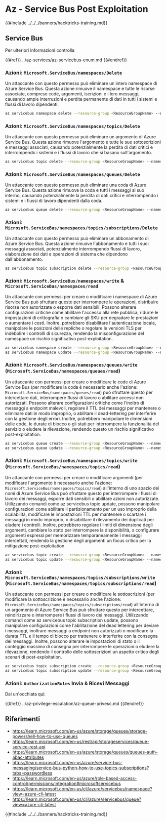 # Az - Service Bus Post Exploitation

{{#include ../../../banners/hacktricks-training.md}}

## Service Bus

Per ulteriori informazioni controlla:

{{#ref}}
../az-services/az-servicebus-enum.md
{{#endref}}

### Azioni: `Microsoft.ServiceBus/namespaces/Delete`

Un attaccante con questo permesso può eliminare un intero namespace di Azure Service Bus. Questa azione rimuove il namespace e tutte le risorse associate, comprese code, argomenti, iscrizioni e i loro messaggi, causando ampie interruzioni e perdita permanente di dati in tutti i sistemi e flussi di lavoro dipendenti.
```bash
az servicebus namespace delete --resource-group <ResourceGroupName> --name <NamespaceName>
```
### Azioni: `Microsoft.ServiceBus/namespaces/topics/Delete`

Un attaccante con questo permesso può eliminare un argomento di Azure Service Bus. Questa azione rimuove l'argomento e tutte le sue sottoscrizioni e messaggi associati, causando potenzialmente la perdita di dati critici e interrompendo i sistemi e i flussi di lavoro che si basano sull'argomento.
```bash
az servicebus topic delete --resource-group <ResourceGroupName> --namespace-name <NamespaceName> --name <TopicName>
```
### Azioni: `Microsoft.ServiceBus/namespaces/queues/Delete`

Un attaccante con questo permesso può eliminare una coda di Azure Service Bus. Questa azione rimuove la coda e tutti i messaggi al suo interno, causando potenzialmente la perdita di dati critici e interrompendo i sistemi e i flussi di lavoro dipendenti dalla coda.
```bash
az servicebus queue delete --resource-group <ResourceGroupName> --namespace-name <NamespaceName> --name <QueueName>
```
### Azioni: `Microsoft.ServiceBus/namespaces/topics/subscriptions/Delete`

Un attaccante con questo permesso può eliminare un abbonamento di Azure Service Bus. Questa azione rimuove l'abbonamento e tutti i suoi messaggi associati, potenzialmente interrompendo flussi di lavoro, elaborazione dei dati e operazioni di sistema che dipendono dall'abbonamento.
```bash
az servicebus topic subscription delete --resource-group <ResourceGroupName> --namespace-name <NamespaceName> --topic-name <TopicName> --name <SubscriptionName>
```
### Azioni: `Microsoft.ServiceBus/namespaces/write` & `Microsoft.ServiceBus/namespaces/read`

Un attaccante con permessi per creare o modificare i namespace di Azure Service Bus può sfruttare questo per interrompere le operazioni, distribuire risorse non autorizzate o esporre dati sensibili. Possono alterare configurazioni critiche come abilitare l'accesso alla rete pubblica, ridurre le impostazioni di crittografia o cambiare gli SKU per degradare le prestazioni o aumentare i costi. Inoltre, potrebbero disabilitare l'autenticazione locale, manipolare le posizioni delle repliche o regolare le versioni TLS per indebolire i controlli di sicurezza, rendendo la misconfigurazione del namespace un rischio significativo post-exploitation.
```bash
az servicebus namespace create --resource-group <ResourceGroupName> --name <NamespaceName> --location <Location>
az servicebus namespace update --resource-group <ResourceGroupName> --name <NamespaceName> --tags <Key=Value>
```
### Azioni: `Microsoft.ServiceBus/namespaces/queues/write` (`Microsoft.ServiceBus/namespaces/queues/read`)

Un attaccante con permessi per creare o modificare le code di Azure Service Bus (per modificare la coda è necessario anche l'azione: `Microsoft.ServiceBus/namespaces/queues/read`) può sfruttare questo per intercettare dati, interrompere flussi di lavoro o abilitare accessi non autorizzati. Possono alterare configurazioni critiche come l'inoltro di messaggi a endpoint malevoli, regolare il TTL dei messaggi per mantenere o eliminare dati in modo improprio, o abilitare il dead-lettering per interferire con la gestione degli errori. Inoltre, potrebbero manipolare le dimensioni delle code, le durate di blocco o gli stati per interrompere la funzionalità del servizio o eludere la rilevazione, rendendo questo un rischio significativo post-exploitation.
```bash
az servicebus queue create --resource-group <ResourceGroupName> --namespace-name <NamespaceName> --name <QueueName>
az servicebus queue update --resource-group <ResourceGroupName> --namespace-name <NamespaceName> --name <QueueName>
```
### Azioni: `Microsoft.ServiceBus/namespaces/topics/write` (`Microsoft.ServiceBus/namespaces/topics/read`)

Un attaccante con permessi per creare o modificare argomenti (per modificare l'argomento è necessario anche l'azione: `Microsoft.ServiceBus/namespaces/topics/read`) all'interno di uno spazio dei nomi di Azure Service Bus può sfruttare questo per interrompere i flussi di lavoro dei messaggi, esporre dati sensibili o abilitare azioni non autorizzate. Utilizzando comandi come az servicebus topic update, possono manipolare configurazioni come abilitare il partizionamento per un uso improprio della scalabilità, modificare le impostazioni TTL per mantenere o scartare i messaggi in modo improprio, o disabilitare il rilevamento dei duplicati per eludere i controlli. Inoltre, potrebbero regolare i limiti di dimensione degli argomenti, cambiare lo stato per interrompere la disponibilità, o configurare argomenti espressi per memorizzare temporaneamente i messaggi intercettati, rendendo la gestione degli argomenti un focus critico per la mitigazione post-exploitation.
```bash
az servicebus topic create --resource-group <ResourceGroupName> --namespace-name <NamespaceName> --name <TopicName>
az servicebus topic update --resource-group <ResourceGroupName> --namespace-name <NamespaceName> --name <TopicName>
```
### Azioni: `Microsoft.ServiceBus/namespaces/topics/subscriptions/write` (`Microsoft.ServiceBus/namespaces/topics/subscriptions/read`)

Un attaccante con permessi per creare o modificare le sottoscrizioni (per modificare la sottoscrizione è necessario anche l'azione: `Microsoft.ServiceBus/namespaces/topics/subscriptions/read`) all'interno di un argomento di Azure Service Bus può sfruttare questo per intercettare, reindirizzare o interrompere i flussi di lavoro dei messaggi. Utilizzando comandi come az servicebus topic subscription update, possono manipolare configurazioni come l'abilitazione del dead lettering per deviare i messaggi, inoltrare messaggi a endpoint non autorizzati o modificare la durata TTL e il tempo di blocco per trattenere o interferire con la consegna dei messaggi. Inoltre, possono alterare le impostazioni di stato o il conteggio massimo di consegna per interrompere le operazioni o eludere la rilevazione, rendendo il controllo delle sottoscrizioni un aspetto critico degli scenari di post-exploitation.
```bash
az servicebus topic subscription create --resource-group <ResourceGroupName> --namespace-name <NamespaceName> --topic-name <TopicName> --name <SubscriptionName>
az servicebus topic subscription update --resource-group <ResourceGroupName> --namespace-name <NamespaceName> --topic-name <TopicName> --name <SubscriptionName>
```
### Azioni: `AuthorizationRules` Invia & Ricevi Messaggi

Dai un'occhiata qui:

{{#ref}}
../az-privilege-escalation/az-queue-privesc.md
{{#endref}}

## Riferimenti

- https://learn.microsoft.com/en-us/azure/storage/queues/storage-powershell-how-to-use-queues
- https://learn.microsoft.com/en-us/rest/api/storageservices/queue-service-rest-api
- https://learn.microsoft.com/en-us/azure/storage/queues/queues-auth-abac-attributes
- https://learn.microsoft.com/en-us/azure/service-bus-messaging/service-bus-python-how-to-use-topics-subscriptions?tabs=passwordless
- https://learn.microsoft.com/en-us/azure/role-based-access-control/permissions/integration#microsoftservicebus
- https://learn.microsoft.com/en-us/cli/azure/servicebus/namespace?view=azure-cli-latest
- https://learn.microsoft.com/en-us/cli/azure/servicebus/queue?view=azure-cli-latest

{{#include ../../../banners/hacktricks-training.md}}
